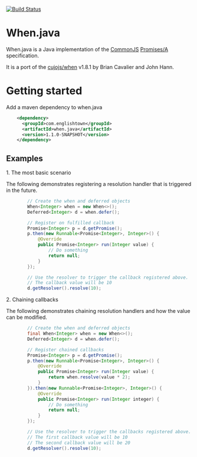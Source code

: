 [![Build Status](https://travis-ci.org/englishtown/when.java.png?branch=develop)](https://travis-ci.org/englishtown/when.java)

When.java
=========

When.java is a Java implementation of the [CommonJS](http://wiki.commonjs.org/wiki/Promises) [Promises/A](http://wiki.commonjs.org/wiki/Promises/A) specification.

It is a port of the [cujojs/when](https://github.com/cujojs/when) v1.8.1 by Brian Cavalier and John Hann.


Getting started
================

Add a maven dependency to when.java
```xml
    <dependency>
      <groupId>com.englishtown</groupId>
      <artifactId>when.java</artifactId>
      <version>1.1.0-SNAPSHOT</version>
    </dependency>
```

Examples
---------

1\. The most basic scenario

The following demonstrates registering a resolution handler that is triggered in the future.

```java
        // Create the when and deferred objects
        When<Integer> when = new When<>();
        Deferred<Integer> d = when.defer();

        // Register on fulfilled callback
        Promise<Integer> p = d.getPromise();
        p.then(new Runnable<Promise<Integer>, Integer>() {
            @Override
            public Promise<Integer> run(Integer value) {
                // Do something
                return null;
            }
        });

        // Use the resolver to trigger the callback registered above.
        // The callback value will be 10
        d.getResolver().resolve(10);

```

2\. Chaining callbacks

The following demonstrates chaining resolution handlers and how the value can be modified.

```java
        // Create the when and deferred objects
        final When<Integer> when = new When<>();
        Deferred<Integer> d = when.defer();

        // Register chained callbacks
        Promise<Integer> p = d.getPromise();
        p.then(new Runnable<Promise<Integer>, Integer>() {
            @Override
            public Promise<Integer> run(Integer value) {
                return when.resolve(value * 2);
            }
        }).then(new Runnable<Promise<Integer>, Integer>() {
            @Override
            public Promise<Integer> run(Integer integer) {
                // Do something
                return null;
            }
        });

        // Use the resolver to trigger the callbacks registered above.
        // The first callback value will be 10
        // The second callback value will be 20
        d.getResolver().resolve(10);
```
